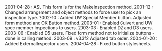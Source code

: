 2001-04-28 :  ASL This form is for the MakeInspection method.2001-12  :  Changed arrangement and object methods to force user to pick an inspection type.2002-10 : Added UW Special Member button. Adjusted form method and OK Button method.2003-01 : Enabled Culvert and UW spec member inspections to users.2003-03 : Enabled D2 and D3 users.2003-06 : Enabled D5 users. Fixed form method not to initialize buttons - done in calling method.2003-09 : v3.3f2 Adjusted tab order.2004-01-20 : Added ExternalInspector users.2004-04-28 : Fixed button stylesheets.